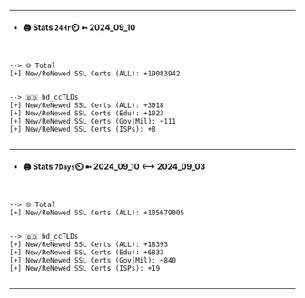 

---
- #### 🖨️ **Stats** `24Hr`⏲️ ➼ 2024_09_10
```console


--> 🌐 Total
[+] New/ReNewed SSL Certs (ALL): +19083942


--> 🇧🇩 bd_ccTLDs
[+] New/ReNewed SSL Certs (ALL): +3018
[+] New/ReNewed SSL Certs (Edu): +1023
[+] New/ReNewed SSL Certs (Gov|Mil): +111
[+] New/ReNewed SSL Certs (ISPs): +8


```

---
- #### 🖨️ **Stats** `7Days`⏲️ ➼ 2024_09_10 <--> 2024_09_03
```console


--> 🌐 Total
[+] New/ReNewed SSL Certs (ALL): +105679005


--> 🇧🇩 bd_ccTLDs
[+] New/ReNewed SSL Certs (ALL): +18393
[+] New/ReNewed SSL Certs (Edu): +6833
[+] New/ReNewed SSL Certs (Gov|Mil): +840
[+] New/ReNewed SSL Certs (ISPs): +19


```

---

